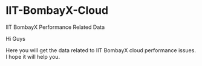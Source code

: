 # IIT-BombayX-Cloud
IIT BombayX Performance Related Data

Hi Guys

Here you will get the data related to IIT BombayX cloud performance issues. I hope it will help you.
